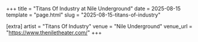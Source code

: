 +++
title = "Titans Of Industry at Nile Underground"
date = 2025-08-15
template = "page.html"
slug = "2025-08-15-titans-of-industry"

[extra]
artist = "Titans Of Industry"
venue = "Nile Underground"
venue_url = "https://www.theniletheater.com/"
+++
